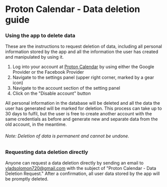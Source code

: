 # Proton Calendar - Data deletion guide

### Using the app to delete data
These are the instructions to request deletion of data, including all personal information stored by the app and all the information the user has created and manipulated by using it.

1. Log into your account at [Proton Calendar](https://vlad-solomon.github.io/proton-calendar/) by using either the Google Provider or the Facebook Provider
2. Navigate to the settings panel (upper right corner, marked by a gear icon)
3. Navigate to the account section of the setting panel
4. Click on the "Disable account" button

All personal information in the database will be deleted and all the data the user has generated will be marked for deletion. This process can take up to 30 days to fulfil, but the user is free to create another account with the same credentials as before and generate new and separate data from the old account, in the meantime.

###### Note: Deletion of data is permanent and cannot be undone.

### Requesting data deletion directly

Anyone can request a data deletion directly by sending an email to vladsolomon720@gmail.com with the subject of "Proton Calendar - Data Deletion Request." After a confirmation, all user data stored by the app will be promptly deleted.

